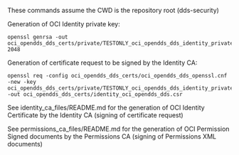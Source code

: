 These commands assume the CWD is the repository root (dds-security)

Generation of OCI Identity private key:

    openssl genrsa -out oci_opendds_dds_certs/private/TESTONLY_oci_opendds_dds_identity_private_key.pem 2048

Generation of certificate request to be signed by the Identity CA:

    openssl req -config oci_opendds_dds_certs/oci_opendds_dds_openssl.cnf -new -key oci_opendds_dds_certs/private/TESTONLY_oci_opendds_dds_identity_private_key.pem -out oci_opendds_dds_certs/identity_oci_opendds_dds.csr

See identity_ca_files/README.md for the generation of OCI Identity
Certificate by the Identity CA (signing of certificate request)

See permissions_ca_files/README.md for the generation of OCI Permission
Signed documents by the Permissions CA (signing of Permissions XML documents)
